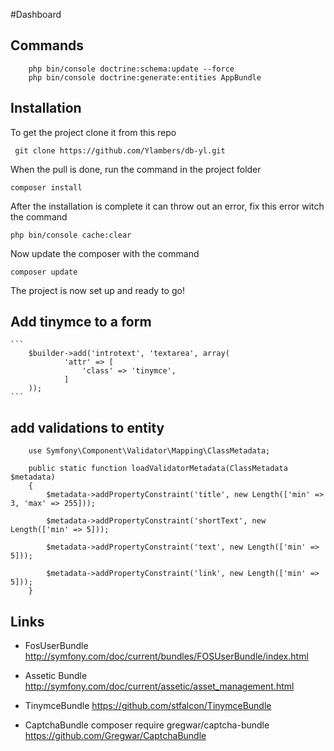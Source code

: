 #Dashboard


## Commands

```
    php bin/console doctrine:schema:update --force
    php bin/console doctrine:generate:entities AppBundle
```

## Installation

To get the project clone it from this repo

``` git clone https://github.com/Ylambers/db-yl.git```

When the pull is done, run the command in the project folder 

```composer install```

After the installation is complete it can throw out an error,
fix this error witch the command 

```php bin/console cache:clear```

Now update the composer with the command

``` composer update ```

The project is now set up and ready to go!

## Add tinymce to a form 
    ```
        $builder->add('introtext', 'textarea', array(
                'attr' => [
                    'class' => 'tinymce',
                ]
        ));
    ```


## add validations to entity
```
    use Symfony\Component\Validator\Mapping\ClassMetadata;

    public static function loadValidatorMetadata(ClassMetadata $metadata)
    {
        $metadata->addPropertyConstraint('title', new Length(['min' => 3, 'max' => 255]));

        $metadata->addPropertyConstraint('shortText', new Length(['min' => 5]));

        $metadata->addPropertyConstraint('text', new Length(['min' => 5]));

        $metadata->addPropertyConstraint('link', new Length(['min' => 5]));
    }
```

## Links
   * FosUserBundle
    http://symfony.com/doc/current/bundles/FOSUserBundle/index.html
    
   * Assetic Bundle
    http://symfony.com/doc/current/assetic/asset_management.html

   * TinymceBundle
    https://github.com/stfalcon/TinymceBundle
    
   * CaptchaBundle
    composer require gregwar/captcha-bundle
    https://github.com/Gregwar/CaptchaBundle
